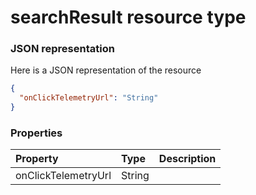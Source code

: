 # searchResult resource type



### JSON representation

Here is a JSON representation of the resource

<!-- {
  "blockType": "resource",
  "optionalProperties": [

  ],
  "@odata.type": "microsoft.graph.searchResult"
}-->

```json
{
  "onClickTelemetryUrl": "String"
}

```
### Properties
| Property	   | Type	|Description|
|:---------------|:--------|:----------|
|onClickTelemetryUrl|String||

<!-- uuid: cbc9d94b-ea2c-435d-9ad4-5b4736983533
2015-10-16 10:08:03 UTC -->
<!-- {
  "type": "#page.annotation",
  "description": "searchResult resource",
  "keywords": "",
  "section": "documentation",
  "tocPath": ""
}-->